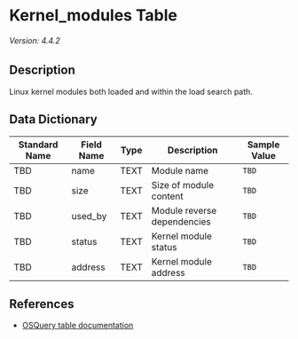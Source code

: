 # Kernel_modules Table
###### Version: 4.4.2

## Description
Linux kernel modules both loaded and within the load search path.

## Data Dictionary
|Standard Name|Field Name|Type|Description|Sample Value|
|---|---|---|---|---|
|TBD|name|TEXT|Module name|`TBD`|
|TBD|size|TEXT|Size of module content|`TBD`|
|TBD|used_by|TEXT|Module reverse dependencies|`TBD`|
|TBD|status|TEXT|Kernel module status|`TBD`|
|TBD|address|TEXT|Kernel module address|`TBD`|

## References
* [OSQuery table documentation](https://osquery.io/schema/current#kernel_modules)
